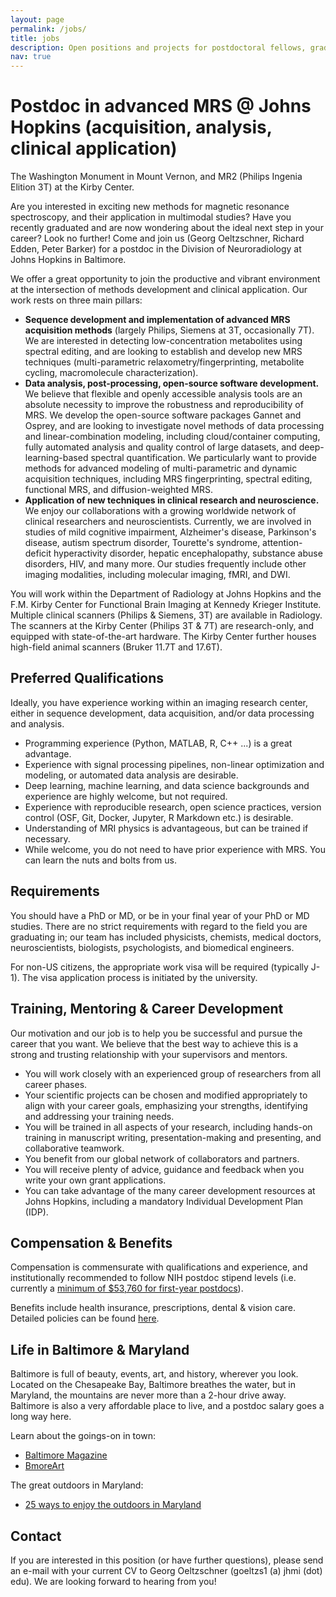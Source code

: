 ```yaml
---
layout: page
permalink: /jobs/
title: jobs
description: Open positions and projects for postdoctoral fellows, graduate and undergraduate students.
nav: true
---
```


# Postdoc in advanced MRS @ Johns Hopkins (acquisition, analysis, clinical application)

<div class="row justify-content-sm-center">
    <div class="col-sm-4 mt-3 mt-md-0">
        <img class="img-fluid rounded z-depth-1" src="{{ '/assets/img/washington-monument.jpg' | relative_url }}" alt="" title="The Washington Monument in Mount Vernon"/>
    </div>
    <div class="col-sm-6 mt-3 mt-md-0">
        <img class="img-fluid rounded z-depth-1" src="{{ '/assets/img/mr2.jpg' | relative_url }}" alt="" title="MR2 (Philips Ingenia Elition 3T) at the Kirby Center"/>
    </div>
</div>
<div class="caption">
    The Washington Monument in Mount Vernon, and MR2 (Philips Ingenia Elition 3T) at the Kirby Center.
</div>

Are you interested in exciting new methods for magnetic resonance spectroscopy, and their application in multimodal studies? Have you recently graduated and are now wondering about the ideal next step in your career? Look no further! Come and join us (Georg Oeltzschner, Richard Edden, Peter Barker) for a postdoc in the Division of Neuroradiology at Johns Hopkins in Baltimore.

We offer a great opportunity to join the productive and vibrant environment at the intersection of methods development and clinical application. Our work rests on three main pillars:
- **Sequence development and implementation of advanced MRS acquisition methods** (largely Philips, Siemens at 3T, occasionally 7T). We are interested in detecting low-concentration metabolites using spectral editing, and are looking to establish and develop new MRS techniques (multi-parametric relaxometry/fingerprinting, metabolite cycling, macromolecule characterization).
- **Data analysis, post-processing, open-source software development.** We believe that flexible and openly accessible analysis tools are an absolute necessity to improve the robustness and reproducibility of MRS. We develop the open-source software packages Gannet and Osprey, and are looking to investigate novel methods of data processing and linear-combination modeling, including cloud/container computing, fully automated analysis and quality control of large datasets, and deep-learning-based spectral quantification. We particularly want to provide methods for advanced modeling of multi-parametric and dynamic acquisition techniques, including MRS fingerprinting, spectral editing, functional MRS, and diffusion-weighted MRS.
- **Application of new techniques in clinical research and neuroscience.** We enjoy our collaborations with a growing worldwide network of clinical researchers and neuroscientists. Currently, we are involved in studies of mild cognitive impairment, Alzheimer's disease, Parkinson's disease, autism spectrum disorder, Tourette's syndrome, attention-deficit hyperactivity disorder, hepatic encephalopathy, substance abuse disorders, HIV, and many more. Our studies frequently include other imaging modalities, including molecular imaging, fMRI, and DWI.

You will work within the Department of Radiology at Johns Hopkins and the F.M. Kirby Center for Functional Brain Imaging at Kennedy Krieger Institute. Multiple clinical scanners (Philips & Siemens, 3T) are available in Radiology. The scanners at the Kirby Center (Philips 3T & 7T) are research-only, and equipped with state-of-the-art hardware. The Kirby Center further houses high-field animal scanners (Bruker 11.7T and 17.6T).

## Preferred Qualifications
Ideally, you have experience working within an imaging research center, either in sequence development, data acquisition, and/or data processing and analysis.

- Programming experience (Python, MATLAB, R, C++ ...) is a great advantage.
- Experience with signal processing pipelines, non-linear optimization and modeling, or automated data analysis are desirable.
- Deep learning, machine learning, and data science backgrounds and experience are highly welcome, but not required.
- Experience with reproducible research, open science practices, version control (OSF, Git, Docker, Jupyter, R Markdown etc.) is desirable.
- Understanding of MRI physics is advantageous, but can be trained if necessary.
- While welcome, you do not need to have prior experience with MRS. You can learn the nuts and bolts from us.

## Requirements
You should have a PhD or MD, or be in your final year of your PhD or MD studies. There are no strict requirements with regard to the field you are graduating in; our team has included physicists, chemists, medical doctors, neuroscientists, biologists, psychologists, and biomedical engineers.

For non-US citizens, the appropriate work visa will be required (typically J-1). The visa application process is initiated by the university.

## Training, Mentoring & Career Development
Our motivation and our job is to help you be successful and pursue the career that you want. We believe that the best way to achieve this is a strong and trusting relationship with your supervisors and mentors.
- You will work closely with an experienced group of researchers from all career phases.
- Your scientific projects can be chosen and modified appropriately to align with your career goals, emphasizing your strengths, identifying and addressing your training needs.
- You will be trained in all aspects of your research, including hands-on training in manuscript writing, presentation-making and presenting, and collaborative teamwork.
- You benefit from our global network of collaborators and partners.
- You will receive plenty of advice, guidance and feedback when you write your own grant applications.
- You can take advantage of the many career development resources at Johns Hopkins, including a mandatory Individual Development Plan (IDP).

## Compensation & Benefits
Compensation is commensurate with qualifications and experience, and institutionally recommended to follow NIH postdoc stipend levels (i.e. currently a [minimum of $53,760 for first-year postdocs](https://grants.nih.gov/grants/guide/notice-files/NOT-OD-21-049.html)).

Benefits include health insurance, prescriptions, dental & vision care. Detailed policies can be found [here](https://www.hopkinsmedicine.org/uhs/benefits/SOMpostdoc.html).

## Life in Baltimore & Maryland
Baltimore is full of beauty, events, art, and history, wherever you look. Located on the Chesapeake Bay, Baltimore breathes the water, but in Maryland, the mountains are never more than a 2-hour drive away. Baltimore is also a very affordable place to live, and a postdoc salary goes a long way here.

Learn about the goings-on in town:
- [Baltimore Magazine](https://www.baltimoremagazine.com/)
- [BmoreArt](https://bmoreart.com/)

The great outdoors in Maryland:
- [25 ways to enjoy the outdoors in Maryland](https://www.visitmaryland.org/list/25-ways-to-enjoy-outdoors-maryland)

## Contact
If you are interested in this position (or have further questions), please send an e-mail with your current CV to Georg Oeltzschner (goeltzs1 (a) jhmi (dot) edu). We are looking forward to hearing from you!
